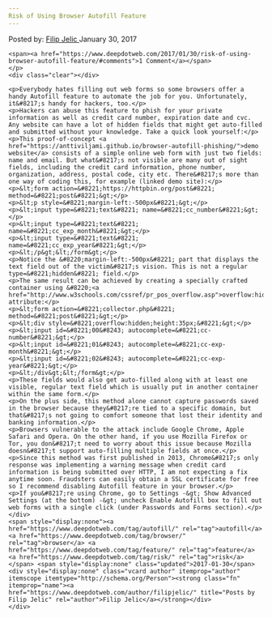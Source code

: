 ```yaml
---
Risk of Using Browser Autofill Feature
---
```

<article class="post-listing post-17861 post type-post status-publish format-standard has-post-thumbnail hentry  tag-autofill tag-browser tag-feature tag-risk">
    <div class="post-inner">
        <span>Posted by: <a href="https://www.deepdotweb.com/author/filipjelic/" title="">Filip Jelic </a></span>
    <span>January 30, 2017</span>
    
    <span><a href="https://www.deepdotweb.com/2017/01/30/risk-of-using-browser-autofill-feature/#comments">1 Comment</a></span>
    </p>
    <div class="clear"></div>
    
    <p>Everybody hates filling out web forms so some browsers offer a handy Autofill feature to automate the job for you. Unfortunately, it&#8217;s handy for hackers, too.</p>
    <p>Hackers can abuse this feature to phish for your private information as well as credit card number, expiration date and cvc. Any website can have a lot of hidden fields that might get auto-filled and submitted without your knowledge. Take a quick look yourself:</p>
    <p>This proof-of-concept <a href="https://anttiviljami.github.io/browser-autofill-phishing/">demo website</a> consists of a simple online web form with just two fields: name and email. But what&#8217;s not visible are many out of sight fields, including the credit card information, phone number, organization, address, postal code, city etc. There&#8217;s more than one way of coding this, for example (linked demo site):</p>
    <p>&lt;form action=&#8221;https://httpbin.org/post&#8221; method=&#8221;post&#8221;&gt;</p>
    <p>&lt;p style=&#8221;margin-left:-500px&#8221;&gt;</p>
    <p>&lt;input type=&#8221;text&#8221; name=&#8221;cc_number&#8221;&gt;</p>
    <p>&lt;input type=&#8221;text&#8221; name=&#8221;cc_exp_month&#8221;&gt;</p>
    <p>&lt;input type=&#8221;text&#8221; name=&#8221;cc_exp_year&#8221;&gt;</p>
    <p>&lt;/p&gt;&lt;/form&gt;</p>
    <p>Notice the &#8220;margin-left:-500px&#8221; part that displays the text field out of the victim&#8217;s vision. This is not a regular type=&#8221;hidden&#8221; field.</p>
    <p>The same result can be achieved by creating a specially crafted container using &#8220;<a href="http://www.w3schools.com/cssref/pr_pos_overflow.asp">overflow:hidden</a>&#8221; attribute:</p>
    <p>&lt;form action=&#8221;collector.php&#8221; method=&#8221;post&#8221;&gt;</p>
    <p>&lt;div style=&#8221;overflow:hidden;height:35px;&#8221;&gt;</p>
    <p>&lt;input id=&#8221;00&#8243; autocomplete=&#8221;cc-number&#8221;&gt;</p>
    <p>&lt;input id=&#8221;01&#8243; autocomplete=&#8221;cc-exp-month&#8221;&gt;</p>
    <p>&lt;input id=&#8221;02&#8243; autocomplete=&#8221;cc-exp-year&#8221;&gt;</p>
    <p>&lt;/div&gt;&lt;/form&gt;</p>
    <p>These fields would also get auto-filled along with at least one visible, regular text field which is usually put in another container within the same form.</p>
    <p>On the plus side, this method alone cannot capture passwords saved in the browser because they&#8217;re tied to a specific domain, but that&#8217;s not going to comfort someone that lost their identity and banking information.</p>
    <p>Browsers vulnerable to the attack include Google Chrome, Apple Safari and Opera. On the other hand, if you use Mozilla Firefox or Tor, you don&#8217;t need to worry about this issue because Mozilla doesn&#8217;t support auto-filling multiple fields at once.</p>
    <p>Since this method was first published in 2013, Chrome&#8217;s only response was implementing a warning message when credit card information is being submitted over HTTP, I am not expecting a fix anytime soon. Fraudsters can easily obtain a SSL certificate for free so I recommend disabling Autofill feature in your browser.</p>
    <p>If you&#8217;re using Chrome, go to Settings -&gt; Show Advanced Settings (at the bottom) -&gt; uncheck Enable Autofill box to fill out web forms with a single click (under Passwords and Forms section).</p>
    </div>
    <span style="display:none"><a href="https://www.deepdotweb.com/tag/autofill/" rel="tag">autofill</a> <a href="https://www.deepdotweb.com/tag/browser/" rel="tag">browser</a> <a href="https://www.deepdotweb.com/tag/feature/" rel="tag">feature</a> <a href="https://www.deepdotweb.com/tag/risk/" rel="tag">risk</a></span> <span style="display:none" class="updated">2017-01-30</span>
    <div style="display:none" class="vcard author" itemprop="author" itemscope itemtype="http://schema.org/Person"><strong class="fn" itemprop="name"><a href="https://www.deepdotweb.com/author/filipjelic/" title="Posts by Filip Jelic" rel="author">Filip Jelic</a></strong></div>
    </div>
</article>

